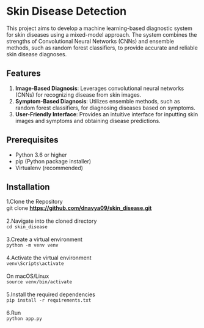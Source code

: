 # Skin Disease Detection

This project aims to develop a machine learning-based diagnostic system for skin diseases using a mixed-model approach. The system combines the strengths of Convolutional Neural Networks (CNNs) and ensemble methods, such as random forest classifiers, to provide accurate and reliable skin disease diagnoses.

## Features

1. **Image-Based Diagnosis**: Leverages convolutional neural networks (CNNs) for recognizing disease from skin images.
2. **Symptom-Based Diagnosis**: Utilizes ensemble methods, such as random forest classifiers, for diagnosing diseases based on symptoms.
3. **User-Friendly Interface**: Provides an intuitive interface for inputting skin images and symptoms and obtaining disease predictions.

## Prerequisites

- Python 3.6 or higher
- pip (Python package installer)
- Virtualenv (recommended)

## Installation
1.Clone the Repository <br /> git clone **https://github.com/dnavya09/skin_disease.git**
 <br /><br />
2.Navigate into the cloned directory<br />
```cd skin_disease```
<br /><br />
3.Create a virtual environment<br />
```python -m venv venv```
<br /><br />
4.Activate the virtual environment<br />
```venv\Scripts\activate```
<br /><br />
On macOS/Linux<br />
```source venv/bin/activate```
<br /><br />
5.Install the required dependencies<br />
```pip install -r requirements.txt```
<br /><br />
6.Run <br />
```python app.py```
